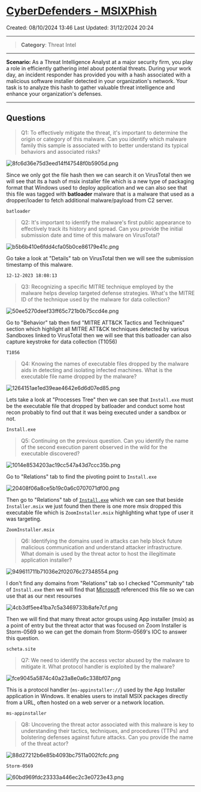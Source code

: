 # [CyberDefenders - MSIXPhish](https://cyberdefenders.org/blueteam-ctf-challenges/msixphish/)
Created: 08/10/2024 13:46
Last Updated: 31/12/2024 20:24
* * *
>**Category**: Threat Intel
* * *
**Scenario:**
As a Threat Intelligence Analyst at a major security firm, you play a role in efficiently gathering intel about potential threats. During your work day, an incident responder has provided you with a hash associated with a malicious software installer detected in your organization's network. Your task is to analyze this hash to gather valuable threat intelligence and enhance your organization's defenses.
* * *
## Questions
>Q1: To effectively mitigate the threat, it's important to determine the origin or category of this malware. Can you identify which malware family this sample is associated with to better understand its typical behaviors and associated risks?

![8fc6d36e75d3eed14ff47548f0b5905d.png](/_resources/8fc6d36e75d3eed14ff47548f0b5905d.png)

Since we only got the file hash then we can search it on VirusTotal then we will see that its a hash of msix installer file which is a new type of packaging format that Windows used to deploy application and we can also see that this file was tagged with **batloader** malware that is a malware that used as a dropper/loader to fetch additional malware/payload from C2 server.

```
batloader
```

>Q2: It's important to identify the malware's first public appearance to effectively track its history and spread. Can you provide the initial submission date and time of this malware on VirusTotal?

![b5b6b410e6fdd4cfa05b0ce86179e41c.png](/_resources/b5b6b410e6fdd4cfa05b0ce86179e41c.png)

Go take a look at "Details" tab on VirusTotal then we will see the submission timestamp of this malware. 

```
12-12-2023 18:08:13
```

>Q3: Recognizing a specific MITRE technique employed by the malware helps develop targeted defense strategies. What's the MITRE ID of the technique used by the malware for data collection?

![50ee5270deef33ff65c721b0b75ccd4e.png](/_resources/50ee5270deef33ff65c721b0b75ccd4e.png)

Go to "Behavior" tab then find "MITRE ATT&CK Tactics and Techniques" section which highlight all MITRE ATT&CK techniques detected by various Sandboxes linked to VirusTotal then we will see that this batloader can also capture keystroke for data collection (T1056)

```
T1056
```

>Q4: Knowing the names of executable files dropped by the malware aids in detecting and isolating infected machines. What is the executable file name dropped by the malware?

![1264151ae1ed39eae4642e6d6d07ed85.png](/_resources/1264151ae1ed39eae4642e6d6d07ed85.png)

Lets take a look at "Processes Tree" then we can see that `Install.exe` must be the executable file that dropped by batloader and conduct some host recon probably to find out that it was being executed under a sandbox or not.

```
Install.exe
```

>Q5: Continuing on the previous question. Can you identify the name of the second execution parent observed in the wild for the executable discovered?

![1014e8534203ac19cc547a43d7ccc35b.png](/_resources/1014e8534203ac19cc547a43d7ccc35b.png)

Go to "Relations" tab to find the pivoting point to `Install.exe`

![20408f06a8ce5b19c0a6c0707071df00.png](/_resources/20408f06a8ce5b19c0a6c0707071df00.png)

Then go to "Relations" tab of [`Install.exe`](https://www.virustotal.com/gui/file/48aa2393ef590bab4ff2fd1e7d95af36e5b6911348d7674347626c9aaafa255e/relations) which we can see that beside `Installer.msix` we just found then there is one more msix dropped this executable file which is `ZoomInstaller.msix` highlighting what type of user it was targeting.

```
ZoomInstaller.msix
```

>Q6: Identifying the domains used in attacks can help block future malicious communication and understand attacker infrastructure. What domain is used by the threat actor to host the illegitimate application installer?

![949611711b71036e2f02076c27348554.png](/_resources/949611711b71036e2f02076c27348554.png)

I don't find any domains from "Relations" tab so I checked "Community" tab of `Install.exe` then we will find that [Microsoft](https://www.microsoft.com/en-us/security/blog/2023/12/28/financially-motivated-threat-actors-misusing-app-installer/) referenced this file so we can use that as our next resourses

![4cb3df5ee41ba7c5a3469733b8afe7cf.png](/_resources/4cb3df5ee41ba7c5a3469733b8afe7cf.png)

Then we will find that many threat actor groups using App installer (msix) as a point of entry but the threat actor that was focused on Zoom Installer is Storm-0569 so we can get the domain from Storm-0569's IOC to answer this question.

```
scheta.site
```

>Q7: We need to identify the access vector abused by the malware to mitigate it. What protocol handler is exploited by the malware?

![fce9045a5874c40a23a8e0a6c338bf07.png](/_resources/fce9045a5874c40a23a8e0a6c338bf07.png)

This is a protocol handler (`ms-appinstaller://`) used by the App Installer application in Windows. It enables users to install MSIX packages directly from a URL, often hosted on a web server or a network location.

```
ms-appinstaller
```

>Q8: Uncovering the threat actor associated with this malware is key to understanding their tactics, techniques, and procedures (TTPs) and bolstering defenses against future attacks. Can you provide the name of the threat actor?

![88d27212b6e85b4093bc7511a002fcfc.png](/_resources/88d27212b6e85b4093bc7511a002fcfc.png)
```
Storm-0569
```

![60bd969fdc23333a446ec2c3e0723e43.png](/_resources/60bd969fdc23333a446ec2c3e0723e43.png)
* * *
